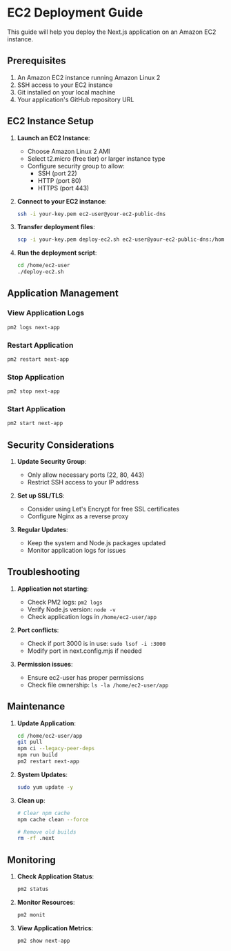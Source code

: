 # EC2 Deployment Guide

This guide will help you deploy the Next.js application on an Amazon EC2 instance.

## Prerequisites

1. An Amazon EC2 instance running Amazon Linux 2
2. SSH access to your EC2 instance
3. Git installed on your local machine
4. Your application's GitHub repository URL

## EC2 Instance Setup

1. **Launch an EC2 Instance**:
   - Choose Amazon Linux 2 AMI
   - Select t2.micro (free tier) or larger instance type
   - Configure security group to allow:
     - SSH (port 22)
     - HTTP (port 80)
     - HTTPS (port 443)

2. **Connect to your EC2 instance**:
   ```bash
   ssh -i your-key.pem ec2-user@your-ec2-public-dns
   ```

3. **Transfer deployment files**:
   ```bash
   scp -i your-key.pem deploy-ec2.sh ec2-user@your-ec2-public-dns:/home/ec2-user/
   ```

4. **Run the deployment script**:
   ```bash
   cd /home/ec2-user
   ./deploy-ec2.sh
   ```

## Application Management

### View Application Logs
```bash
pm2 logs next-app
```

### Restart Application
```bash
pm2 restart next-app
```

### Stop Application
```bash
pm2 stop next-app
```

### Start Application
```bash
pm2 start next-app
```

## Security Considerations

1. **Update Security Group**:
   - Only allow necessary ports (22, 80, 443)
   - Restrict SSH access to your IP address

2. **Set up SSL/TLS**:
   - Consider using Let's Encrypt for free SSL certificates
   - Configure Nginx as a reverse proxy

3. **Regular Updates**:
   - Keep the system and Node.js packages updated
   - Monitor application logs for issues

## Troubleshooting

1. **Application not starting**:
   - Check PM2 logs: `pm2 logs`
   - Verify Node.js version: `node -v`
   - Check application logs in `/home/ec2-user/app`

2. **Port conflicts**:
   - Check if port 3000 is in use: `sudo lsof -i :3000`
   - Modify port in next.config.mjs if needed

3. **Permission issues**:
   - Ensure ec2-user has proper permissions
   - Check file ownership: `ls -la /home/ec2-user/app`

## Maintenance

1. **Update Application**:
   ```bash
   cd /home/ec2-user/app
   git pull
   npm ci --legacy-peer-deps
   npm run build
   pm2 restart next-app
   ```

2. **System Updates**:
   ```bash
   sudo yum update -y
   ```

3. **Clean up**:
   ```bash
   # Clear npm cache
   npm cache clean --force
   
   # Remove old builds
   rm -rf .next
   ```

## Monitoring

1. **Check Application Status**:
   ```bash
   pm2 status
   ```

2. **Monitor Resources**:
   ```bash
   pm2 monit
   ```

3. **View Application Metrics**:
   ```bash
   pm2 show next-app
   ``` 